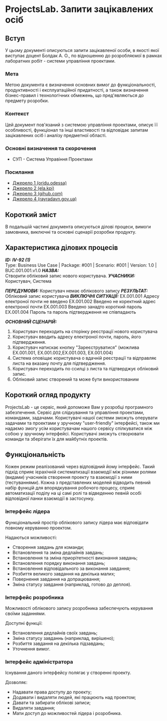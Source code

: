 # ProjectsLab. Запити зацікавлених осіб

## Вступ

У цьому документі описуються запити зацікавленої особи, в якості якої виступає доцент Болдак А. О., по відношенню до розробляємої в рамках лаборатних робіт - системи управління проектами.

### Мета 

Метою документа є визначення основних вимог до функціональності, продуктивності і експлуатаційної придатності, а також визначення бізнес-правил і технологічних обмежень, що пред'являються до предмету розробки.

### Контекст

Цей документ пов'язаний з системою управління проектами, описує її особливості, функціонал та інші властивості та відповідає запитам зацікавлених осіб і аналізу предметної області.


### Основні визначення та скорочення

* СУП - Система Управіння Проектами

### Посилання

- [Джерело 1 (oridu.odessa)](http://www.oridu.odessa.ua/7/7/metoduchni-rek/t/02.pdf)
- [Джерело 2 (ela.kpi)](https://ela.kpi.ua/bitstream/123456789/19481/1/DMM_UP_2017.pdf)
- [Джерело 3 (gihub.com)](https://github.com/ip-85/robin/blob/master/docs/stakeholders.md#4)
- [Джерело 4 (rayradavn.gov.ua)](http://rayradavn.gov.ua/images/metodychna/zayavka.pdf)

## Короткий зміст

В подальшій частині документа описуються ділові процеси, вимоги замовника, виключні та основні сценарії розробки продукту.

## Характеристика ділових процесів

***ID:*** ***IV-92 (1)***<br>
Type: Business Use Case | Package: #001 | Scenario: #001 | Version: 1.0 | BUC.001.001.v1.0
***НАЗВА:***<br>
Створити обліковий запис нового користувача.
***УЧАСНИКИ:***<br>
Користувач, Система

***ПЕРЕДУМОВИ:*** 
Користувач немає облікового запису
***РЕЗУЛЬТАТ:***
Обліковий запис користувача
***ВИКЛЮЧНІ СИТУАЦІЇ:***
EX.001.001 Адресу електроної почти не введено
EX.001.002 Введено не коректний адрес електроної почти
EX.001.003 Введено занадто короткий пароль
EX.001.004 Пароль та пароль підтвердження не співпадають

***ОСНОВНИЙ СЦЕНАРІЙ:***
1. Користувач переходить на сторінку реєстрації нового користувача
2. Користувач вводить адресу електроної почти, пароль, його підтвердження.
3. Користувач натискає кнопку "Зареєструватися" (можлива EX.001.001, EX.001.002,EX.001.003, EX.001.004)
4. Система оповіщає користувача о вдачній реєстрації та відправляє листа на вказану почту для підтвердження.
5. Користувач переходить по ссилці з листа та підтверджує обліковий запис.
6. Обліковий запис створений та може бути використованим


## Короткий огляд продукту

ProjectsLab - це сервіс, який допоможе Вам у розробці програмного забезпечення. Сервіс для слідкування та управління проектами, командами, задачами. Користувачі нашої системи зможуть оперувати задачами та проектами у зручному "user-friendly" інтерфейсі, також ми надаємо змогу усім користувачам нашого сервісу спілкуватися між собою у зручному інтерфейсі. Користувачі зможуть створювати команди та зберігати їх для майбутніх проектів.


## Функціональність

Кожен режим реалізований через відповідний йому інтерфейс. Такий підхід сприяє ієрахічній систематизації взаємодії між різними ролями (видами) учасників створення проекту та взаємодії з ними (тестуваннями). Кожна з представлених моделей відводить певний набір функцій для впорядкування робочого процесу, сприяє автоматизації поділу на ці самі ролі та відведенню певній особі відповідної ланки взаємодії в застосунку.

### Інтерфейс лідера

Функціональний простір облікового запису лідера має відповідати повному керуванню проектом.

Надаються можливості:
- Створення завдань для команди;
- Встановлення та зміна дедлайнів завдань;
- Встановлення та зміна приорітетності виконання завдань;
- Встановлення порядку виконання завдань;
- Встановлення відповідального за виконання завдання;
- Розбиття великого завдання на декілька малих;
- Повернення завдання на допрацювання;
- Зміна статусу завдання (наприклад, готово до деплоя).

### Інтерфейс розробника

Можливості облікового запису розробника забеспечують керування своїми заданнями.

Доступні функції:
- Встановлення дедлайнів своїх завдань;
- Зміна статусу завданнь (наприклад, вирішено);
- Розбиття завдання на декілька підзавдань;
- Уточнення вимог.

### Інтерфейс адміністратора

Існування даного інтерфейсу полягає у створенні проекту.

Дозволяє:
- Надавати права доступу до проекту;
- Додавати і видаляти людей, які працюють над проектом;
- Давати та забирати облікові записи;
- Видаляти завдання;
- Мати доступ до можливостей лідера і розробника.

